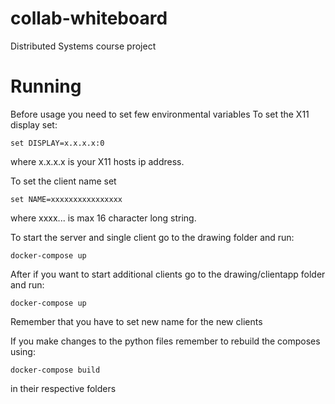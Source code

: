 # collab-whiteboard
Distributed Systems course project

# Running
Before usage you need to set few environmental variables
To set the X11 display set:
```
set DISPLAY=x.x.x.x:0
```
where x.x.x.x is your X11 hosts ip address.

To set the client name set
```
set NAME=xxxxxxxxxxxxxxxx
```
where xxxx... is max 16 character long string.

To start the server and single client go to the drawing folder and run:
```
docker-compose up
```

After if you want to start additional clients go to the drawing/clientapp folder and run:
```
docker-compose up
```

Remember that you have to set new name for the new clients

If you make changes to the python files remember to rebuild the composes using:
```
docker-compose build
```
in their respective folders
